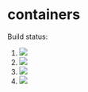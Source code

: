 # containers

Build status:

1. [![](https://github.com/rajbhutoria/homework-csci046/workflows/tests-BST/badge.svg)](https://github.com/mikeizbicki/containers/actions?query=workflow%3Atests-BST)
1. [![](https://github.com/rajbhutoria/homework-csci046/workflows/tests-BinaryTree/badge.svg)](https://github.com/mikeizbicki/containers/actions?query=workflow%3Atests-BinaryTree)
1. [![](https://github.com/rajbhutoria/homework-csci046/workflows/tests-AVLTree/badge.svg)](https://github.com/mikeizbicki/containers/actions?query=workflow%3Atests-AVLTree)
1. [![](https://github.com/rajbhutoria/homework-csci046/workflows/tests-Heap/badge.svg)](https://github.com/mikeizbicki/containers/actions?query=workflow%3Atests-Heap)
